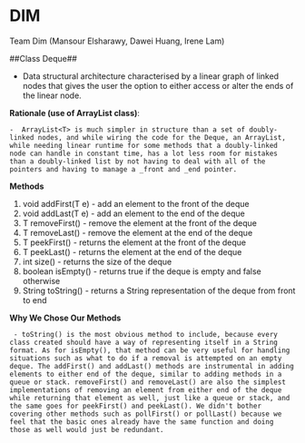 # DIM
Team Dim (Mansour Elsharawy, Dawei Huang, Irene Lam)

##Class Deque##
- Data structural architecture characterised by a linear graph of linked nodes that gives
the user the option to either access or alter the ends of the linear node.

**Rationale (use of ArrayList<T> class)**:

    -  ArrayList<T> is much simpler in structure than a set of doubly-linked nodes, and while wiring the code for the Deque, an ArrayList, while needing linear runtime for some methods that a doubly-linked node can handle in constant time, has a lot less room for mistakes than a doubly-linked list by not having to deal with all of the pointers and having to manage a _front and _end pointer.

**Methods**
1. void addFirst(T e) - add an element to the front of the deque
2. void addLast(T e) - add an element to the end of the deque
3. T removeFirst() - remove the element at the front of the deque
4. T removeLast() - remove the element at the end of the deque
5. T peekFirst() - returns the element at the front of the deque
6. T peekLast() - returns the element at the end of the deque
7. int size() - returns the size of the deque
8. boolean isEmpty() - returns true if the deque is empty and false otherwise
9. String toString() - returns a String representation of the deque from front to end

**Why We Chose Our Methods**

     - toString() is the most obvious method to include, because every class created should have a way of representing itself in a String format. As for isEmpty(), that method can be very useful for handling situations such as what to do if a removal is attempted on an empty deque. The addFirst() and addLast() methods are instrumental in adding elements to either end of the deque, similar to adding methods in a queue or stack. removeFirst() and removeLast() are also the simplest implementations of removing an element from either end of the deque while returning that element as well, just like a queue or stack, and the same goes for peekFirst() and peekLast(). We didn't bother covering other methods such as pollFirst() or pollLast() because we feel that the basic ones already have the same function and doing those as well would just be redundant.